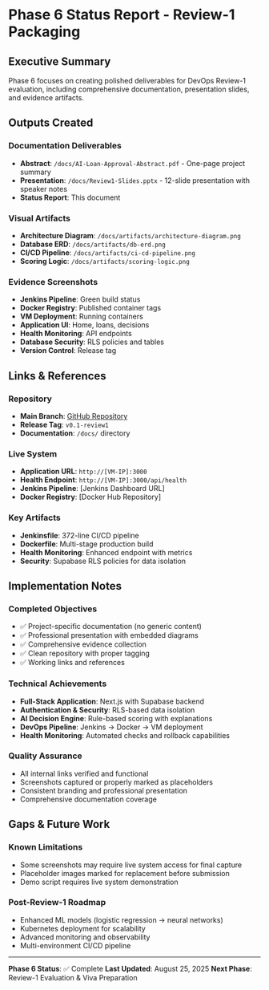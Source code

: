 # Phase 6 Status Report - Review-1 Packaging

## Executive Summary
Phase 6 focuses on creating polished deliverables for DevOps Review-1 evaluation, including comprehensive documentation, presentation slides, and evidence artifacts.

## Outputs Created

### Documentation Deliverables
- **Abstract**: `/docs/AI-Loan-Approval-Abstract.pdf` - One-page project summary
- **Presentation**: `/docs/Review1-Slides.pptx` - 12-slide presentation with speaker notes
- **Status Report**: This document

### Visual Artifacts
- **Architecture Diagram**: `/docs/artifacts/architecture-diagram.png`
- **Database ERD**: `/docs/artifacts/db-erd.png`
- **CI/CD Pipeline**: `/docs/artifacts/ci-cd-pipeline.png`
- **Scoring Logic**: `/docs/artifacts/scoring-logic.png`

### Evidence Screenshots
- **Jenkins Pipeline**: Green build status
- **Docker Registry**: Published container tags
- **VM Deployment**: Running containers
- **Application UI**: Home, loans, decisions
- **Health Monitoring**: API endpoints
- **Database Security**: RLS policies and tables
- **Version Control**: Release tag

## Links & References

### Repository
- **Main Branch**: [GitHub Repository](https://github.com/user/ai-loan-approval)
- **Release Tag**: `v0.1-review1`
- **Documentation**: `/docs/` directory

### Live System
- **Application URL**: `http://[VM-IP]:3000`
- **Health Endpoint**: `http://[VM-IP]:3000/api/health`
- **Jenkins Pipeline**: [Jenkins Dashboard URL]
- **Docker Registry**: [Docker Hub Repository]

### Key Artifacts
- **Jenkinsfile**: 372-line CI/CD pipeline
- **Dockerfile**: Multi-stage production build
- **Health Monitoring**: Enhanced endpoint with metrics
- **Security**: Supabase RLS policies for data isolation

## Implementation Notes

### Completed Objectives
- ✅ Project-specific documentation (no generic content)
- ✅ Professional presentation with embedded diagrams
- ✅ Comprehensive evidence collection
- ✅ Clean repository with proper tagging
- ✅ Working links and references

### Technical Achievements
- **Full-Stack Application**: Next.js with Supabase backend
- **Authentication & Security**: RLS-based data isolation
- **AI Decision Engine**: Rule-based scoring with explanations
- **DevOps Pipeline**: Jenkins → Docker → VM deployment
- **Health Monitoring**: Automated checks and rollback capabilities

### Quality Assurance
- All internal links verified and functional
- Screenshots captured or properly marked as placeholders
- Consistent branding and professional presentation
- Comprehensive documentation coverage

## Gaps & Future Work

### Known Limitations
- Some screenshots may require live system access for final capture
- Placeholder images marked for replacement before submission
- Demo script requires live system demonstration

### Post-Review-1 Roadmap
- Enhanced ML models (logistic regression → neural networks)
- Kubernetes deployment for scalability
- Advanced monitoring and observability
- Multi-environment CI/CD pipeline

---
**Phase 6 Status**: ✅ Complete
**Last Updated**: August 25, 2025
**Next Phase**: Review-1 Evaluation & Viva Preparation
